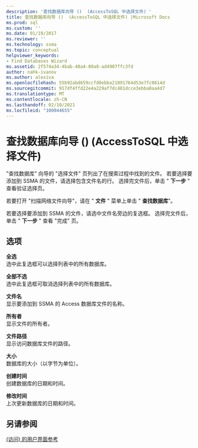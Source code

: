 ```yaml
---
description: '查找数据库向导 ()  (AccessToSQL 中选择文件) '
title: 查找数据库向导 ()  (AccessToSQL 中选择文件) |Microsoft Docs
ms.prod: sql
ms.custom: ''
ms.date: 01/19/2017
ms.reviewer: ''
ms.technology: ssma
ms.topic: conceptual
helpviewer_keywords:
- Find Databases Wizard
ms.assetid: 2f574a34-4bab-40a4-89a8-ad4907ffc3fd
author: nahk-ivanov
ms.author: alexiva
ms.openlocfilehash: 55b92abd659ccfd0ebba21091764d53e7fc0614d
ms.sourcegitcommit: 917df4ffd22e4a229af7dc481dcce3ebba0aa4d7
ms.translationtype: MT
ms.contentlocale: zh-CN
ms.lasthandoff: 02/10/2021
ms.locfileid: "100044655"
---
```

# <a name="find-databases-wizard-select-files-accesstosql"></a>查找数据库向导 ()  (AccessToSQL 中选择文件) 
"查找数据库" 向导的 "选择文件" 页列出了在搜索过程中找到的文件。 若要选择要添加到 SSMA 的文件，请选择包含文件名的行。 选择完文件后，单击 " **下一步** " 查看验证选择页。  
  
若要打开 "扫描网络文件向导"，请在 " **文件** " 菜单上单击 " **查找数据库**"。  
  
若要选择要添加到 SSMA 的文件，请选中文件名旁边的复选框。 选择完文件后，单击 " **下一步** " 查看 "完成" 页。  
  
## <a name="options"></a>选项  
**全选**  
选中此复选框可以选择列表中的所有数据库。  
  
**全部不选**  
选中此复选框可取消选择列表中的所有数据库。  
  
**文件名**  
显示要添加到 SSMA 的 Access 数据库文件的名称。  
  
**所有者**  
显示文件的所有者。  
  
**文件路径**  
显示访问数据库文件的路径。  
  
**大小**  
数据库的大小（以字节为单位）。  
  
**创建时间**  
创建数据库的日期和时间。  
  
**修改时间**  
上次更新数据库的日期和时间。  
  
## <a name="see-also"></a>另请参阅  
[ (访问) 的用户界面参考 ](./user-interface-reference-accesstosql.md)  
